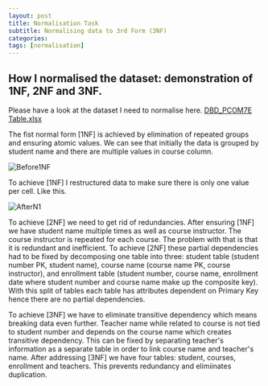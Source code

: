```yaml
---
layout: post
title: Normalisation Task 
subtitle: Normalising data to 3rd Form (3NF)
categories: 
tags: [normalisation]
---
```


## How I normalised the dataset: demonstration of 1NF, 2NF and 3NF. 

Please have a look at the dataset I need to normalise here. 
[DBD_PCOM7E Table.xlsx](https://github.com/user-attachments/files/18564688/DBD_PCOM7E.Table.xlsx)

The fist normal form [1NF] is achieved by elimination of repeated groups and ensuring atomic values. We can see that initially the data is grouped by student name and there are multiple values in course column. 

![Before1NF](https://github.com/user-attachments/assets/f98e6431-be85-472a-bcbe-8fc048d9beb3)

To achieve [1NF] I restructured data to make sure there is only one value per cell. Like this. 

![AfterN1](https://github.com/user-attachments/assets/963638ff-875b-498f-b1db-a5eb6c9ba8c9)

To achieve [2NF] we need to get rid of redundancies. After ensuring [1NF] we have student name multiple times as well as course instructor. The course instructor is repeated for each course. The problem with that is that it is redundant and inefficient. To achieve [2NF] these partial dependencies had to be fixed by decomposing one table into three: student table (student number PK, student name), course name (course name PK, course instructor), and enrollment table (student number, course name, enrollment date where student number and course name make up the composite key). With this split of tables each table has attributes dependent on Primary Key hence there are no partial dependencies.

To achieve [3NF] we have to eliminate transitive dependency which means breaking data even further. Teacher name while related to course is not tied to student number and depends on the course name which creates transitive dependency. This can be fixed by separating teacher's information as a separate table in order to link course name and teacher's name. After addressing [3NF] we have four tables: student, courses, enrollment and teachers. This prevents redundancy and elimiinates duplication. 



